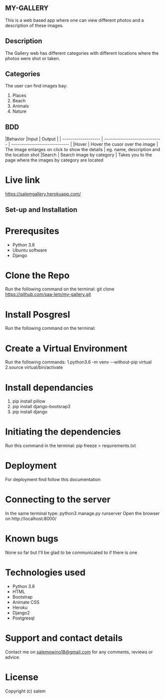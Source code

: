 
## MY-GALLERY
This is a web based app where one can view different photos and a description of these images.
## Description

The Gallery web has different categories with different locations where the photos were shot or taken. 

## Categories
The user can find images bay:
1. Places
2. Beach
3. Animals
4. Nature
 

 ## BDD
|Behavior 	           |Input 	                     |
Output                         |
| ------------------- | ----------------------------- | 
 ----------------------------- |
|Hover |	Hover the cusor over the image |	The image enlarges on click to show the details |
eg. name, description and the location shot
|Search |	Search image by category |	Takes you to the page where the images by category are located

 # Live link
https://salemgallery.herokuapp.com/

## Set-up and Installation

# Prerequsites

- Python 3.8
- Ubuntu software
- Django
 # Clone the Repo

Run the following command on the terminal:  git clone https://github.com/saa-lem/my-gallery.git

# Install Posgresl 
Run the following command on the terminal:

# Create a Virtual Environment
Run the following commands:
1.python3.6 -m venv --without-pip virtual
2.source virtual/bin/activate

# Install dependancies
1. pip install pillow
2. pip install django-bootsrap3
3. pip install django

# Initiating the dependencies
Run this command in the terminal: pip freeze > requirements.txt

# Deployment
For deployment find follow this documentation
 # Connecting to the server
In the same terminal type: python3 manage.py runserver
Open the browser on http://localhost:8000/

# Known bugs
None so far but I'll be glad to be communicated to if there is one

# Technologies used

- Python 3.8
- HTML
- Bootstrap 
- Animate CSS
- Heroku
- Django2
- Postgresql

# Support and contact details

Contact me on salemowino18@gmail.com for any comments, reviews or advice.
# License

Copyright (c) salem